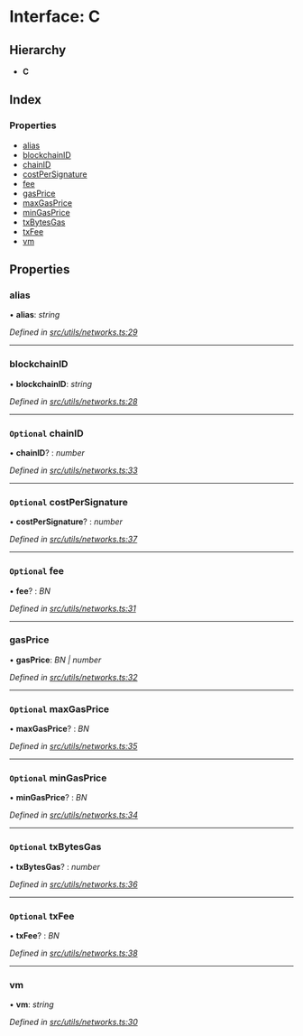 # Interface: C

## Hierarchy

- **C**

## Index

### Properties

- [alias](utils_networks.c#alias)
- [blockchainID](utils_networks.c#blockchainid)
- [chainID](utils_networks.c#optional-chainid)
- [costPerSignature](utils_networks.c#optional-costpersignature)
- [fee](utils_networks.c#optional-fee)
- [gasPrice](utils_networks.c#gasprice)
- [maxGasPrice](utils_networks.c#optional-maxgasprice)
- [minGasPrice](utils_networks.c#optional-mingasprice)
- [txBytesGas](utils_networks.c#optional-txbytesgas)
- [txFee](utils_networks.c#optional-txfee)
- [vm](utils_networks.c#vm)

## Properties

### alias

• **alias**: _string_

_Defined in [src/utils/networks.ts:29](https://github.com/chain4travel/caminojs/blob/3883166/src/utils/networks.ts#L29)_

---

### blockchainID

• **blockchainID**: _string_

_Defined in [src/utils/networks.ts:28](https://github.com/chain4travel/caminojs/blob/3883166/src/utils/networks.ts#L28)_

---

### `Optional` chainID

• **chainID**? : _number_

_Defined in [src/utils/networks.ts:33](https://github.com/chain4travel/caminojs/blob/3883166/src/utils/networks.ts#L33)_

---

### `Optional` costPerSignature

• **costPerSignature**? : _number_

_Defined in [src/utils/networks.ts:37](https://github.com/chain4travel/caminojs/blob/3883166/src/utils/networks.ts#L37)_

---

### `Optional` fee

• **fee**? : _BN_

_Defined in [src/utils/networks.ts:31](https://github.com/chain4travel/caminojs/blob/3883166/src/utils/networks.ts#L31)_

---

### gasPrice

• **gasPrice**: _BN | number_

_Defined in [src/utils/networks.ts:32](https://github.com/chain4travel/caminojs/blob/3883166/src/utils/networks.ts#L32)_

---

### `Optional` maxGasPrice

• **maxGasPrice**? : _BN_

_Defined in [src/utils/networks.ts:35](https://github.com/chain4travel/caminojs/blob/3883166/src/utils/networks.ts#L35)_

---

### `Optional` minGasPrice

• **minGasPrice**? : _BN_

_Defined in [src/utils/networks.ts:34](https://github.com/chain4travel/caminojs/blob/3883166/src/utils/networks.ts#L34)_

---

### `Optional` txBytesGas

• **txBytesGas**? : _number_

_Defined in [src/utils/networks.ts:36](https://github.com/chain4travel/caminojs/blob/3883166/src/utils/networks.ts#L36)_

---

### `Optional` txFee

• **txFee**? : _BN_

_Defined in [src/utils/networks.ts:38](https://github.com/chain4travel/caminojs/blob/3883166/src/utils/networks.ts#L38)_

---

### vm

• **vm**: _string_

_Defined in [src/utils/networks.ts:30](https://github.com/chain4travel/caminojs/blob/3883166/src/utils/networks.ts#L30)_
